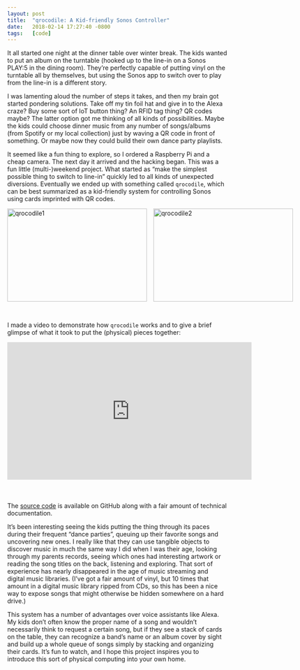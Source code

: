 ```yaml
---
layout: post
title:  "qrocodile: A Kid-friendly Sonos Controller"
date:   2018-02-14 17:27:40 -0800
tags:   [code]
---
```

It all started one night at the dinner table over winter break.
The kids wanted to put an album on the turntable (hooked up to
the line-in on a Sonos PLAY:5 in the dining room).
They’re perfectly capable of putting vinyl on the turntable all
by themselves, but using the Sonos app to switch over to play
from the line-in is a different story.

I was lamenting aloud the number of steps it takes, and then my
brain got started pondering solutions.
Take off my tin foil hat and give in to the Alexa craze?
Buy some sort of IoT button thing?
An RFID tag thing? QR codes maybe?
The latter option got me thinking of all kinds of possibilities.
Maybe the kids could choose dinner music from any number of
songs/albums (from Spotify or my local collection) just by
waving a QR code in front of something.
Or maybe now they could build their own dance party playlists.

It seemed like a fun thing to explore, so I ordered a Raspberry
Pi and a cheap camera.
The next day it arrived and the hacking began.
This was a fun little (multi-)weekend project.
What started as “make the simplest possible thing to switch to
line-in” quickly led to all kinds of unexpected diversions.
Eventually we ended up with something called `qrocodile`,
which can be best summarized as a kid-friendly system for
controlling Sonos using cards imprinted with QR codes.

<div style="display: block; margin-left: auto; margin-right: auto; width: 655px;">
<p>
<a href="https://www.flickr.com/photos/chrispcampbell/38677871980/in/album-72157693866089215/">
  <img style="float: left; display: inline-block; margin-right: 15px;" src="https://live.staticflickr.com/4653/38677871980_ce4b8b8c6e_n.jpg" alt="qrocodile1" width="320" height="213" />
</a>
</p>
<p>
<a href="https://www.flickr.com/photos/chrispcampbell/25617161267/in/album-72157693866089215/">
  <img style="float: left; display: inline-block;" src="https://live.staticflickr.com/4651/25617161267_c2621cca3f_n.jpg" alt="qrocodile2" width="320" height="213" />
</a>
</p>
</div>
<p><br style="clear: both;"/></p>
<br/>

I made a video to demonstrate how `qrocodile` works and to
give a brief glimpse of what it took to put the (physical)
pieces together:

<center><iframe style="margin-bottom: 20px;" src="https://www.youtube.com/embed/yjEDAvP4rCc?rel=0&amp;showinfo=0" width="560" height="315" frameborder="0" allowfullscreen="allowfullscreen"></iframe></center>
<br/>

The [source code](https://github.com/chrispcampbell/qrocodile)
is available on GitHub along with a fair amount of technical
documentation.

It’s been interesting seeing the kids putting the thing through
its paces during their frequent “dance parties”, queuing up
their favorite songs and uncovering new ones.
I really like that they can use tangible objects to discover
music in much the same way I did when I was their age, looking
through my parents records, seeing which ones had interesting
artwork or reading the song titles on the back, listening and
exploring. 
That sort of experience has nearly disappeared in the age of
music streaming and digital music libraries.
(I’ve got a fair amount of vinyl, but 10 times that amount in
a digital music library ripped from CDs, so this has been a
nice way to expose songs that might otherwise be hidden somewhere
on a hard drive.)

This system has a number of advantages over voice assistants like
Alexa.
My kids don’t often know the proper name of a song and wouldn’t
necessarily think to request a certain song, but if they see a
stack of cards on the table, they can recognize a band’s name
or an album cover by sight and build up a whole queue of songs
simply by stacking and organizing their cards.
It’s fun to watch, and I hope this project inspires you to
introduce this sort of physical computing into your own home.
